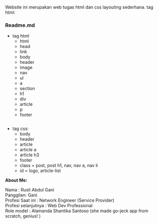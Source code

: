 Website ini merupakan web tugas html dan css layouting sederhana.
tag html:

### Readme.md

* tag html
	* html
	* head
	* link
	* body
	* header
	* image
	* nav
	* ul
	* a
	* section
	* h1
	* div
	* article
	* p
	* footer

```tag css:
```
* tag css:
	* body
	* header
	* article
	* article a
	* article h3
	* footer
	* class = post, post h1, nav, nav a, nav li
	* id = logo, article-list


**About Me:**

Nama : Rusli Abdul Gani
<br>
Panggilan: Gani
<br>
Profesi Saat ini : Network Engineer (Service Provider)
<br>
Profesi selanjutnya : Web Dev Professional
<br>
Role model : Alamanda Shantika Santoso (she made go-jeck app from scratch, genius! )
</p>
</html>

